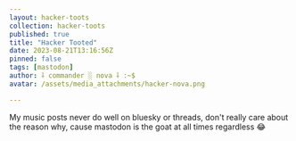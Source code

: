 ```yaml
---
layout: hacker-toots
collection: hacker-toots
published: true
title: "Hacker Tooted"
date: 2023-08-21T13:16:56Z
pinned: false
tags: [mastodon]
author: ⸸ commander ░ nova ⸸ :~$
avatar: /assets/media_attachments/hacker-nova.png

---
```


<p>My music posts never do well on bluesky or threads, don&#39;t really care about the reason why, cause mastodon is the goat at all times regardless 😂​</p>


